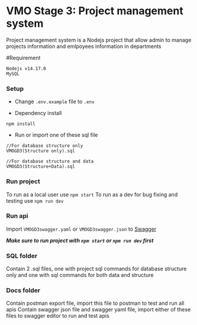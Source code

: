 # VMO Stage 3: Project management system
Project management system is a Nodejs project that allow admin to manage projects information and emlpoyees information in departments

#Requirement
```
Nodejs v14.17.0
MySQL
```

### Setup
- Change `.env.example` file to `.env`

- Dependency install
```
npm install
```

- Run or import one of these sql file
```
//For database structure only
VMOGD3(Structure only).sql

//For database structure and data
VMOGD3(Structure+Data).sql
```

### Run project
To run as a local user use `npm start`
To run as a dev for bug fixing and testing use `npm run dev`

### Run api
Import `VMOGD3swagger.yaml` or `VMOGD3swagger.json` to [Swagger](https://editor.swagger.io/)

***Make sure to run project with `npm start` or `npm run dev` first*** 

### SQL folder
Contain 2 .sql files, one with project sql commands for database structure only and one with sql commands for both data and structure

### Docs folder
Contain postman export file, import this file to postman to test and run all apis
Contain swagger json file and swagger yaml file, import either of these files to swagger editor to run and test apis
